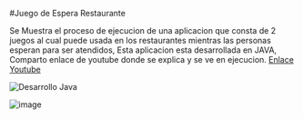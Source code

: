 #Juego de Espera Restaurante


Se Muestra el proceso de ejecucion de una aplicacion que consta de 2 juegos al cual puede usada en los restaurantes mientras las personas esperan para ser atendidos, Esta aplicacion esta desarrollada en JAVA, Comparto enlace de youtube donde se explica y se ve en ejecucion.
[Enlace Youtube](https://www.youtube.com/watch?v=wrC7MpM--S4&list=PLHpgl7AfEwDcDSUQxGAaQ9hxoRO3pdYAT&index=1&t=269s "Enlace Youtube")

![Desarrollo Java](https://user-images.githubusercontent.com/54044345/175204247-bf1eb792-58a0-4969-a9c7-cae893b62fff.png)


![image](https://user-images.githubusercontent.com/54044345/175201170-555ebc05-ae99-45d1-9135-1031b20494c8.png)
